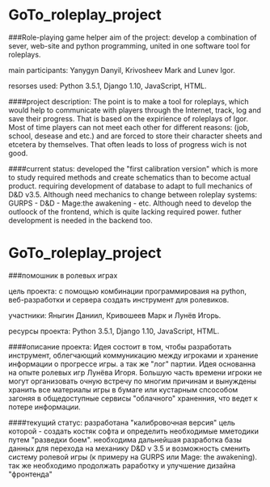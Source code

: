 # GoTo_roleplay_project
###Role-playing game helper
aim of the project: develop a combination of sever, web-site and python programming, united in one software tool for roleplays.

main participants: Yanygyn Danyil, Krivosheev Mark and Lunev Igor.

resorses used: Python 3.5.1, Django 1.10, JavaScript, HTML.

####project description:
   The point is to make a tool for roleplays, which would help to communicate with players through the Internet, track, log and save their progress. That is based on the expirience of roleplays of Igor. Most of time players can not meet each other for different reasons: (job, school, desease and etc.) and are forced to store their character sheets and etcetera by themselves. That often leads to loss of progress wich is not good.
   
####current status:
  developed the "first calibration version" which is more to study required methods and create schematics than to become actual product.
  requiring development of database to adapt to full mechanics of D&D v3.5. Although need mechanics to change between roleplay systems:
  GURPS - D&D - Mage:the awakening - etc.
  Although need to develop the outloock of the frontend, which is quite lacking required power.
  futher development is needed in the backend too.


# GoTo_roleplay_project
###помошник в ролевых играх

цель проекта: с помощью комбинации программироваия на python, веб-разработки и сервера создать инструмент для ролевиков.

участники: Яныгин Даниил, Кривошеев Марк и Лунёв Игорь.

ресурсы проекта: Python 3.5.1, Django 1.10, JavaScript, HTML.

####описание проекта:
  Идея состоит в том, чтобы разработать инструмент, облегчающий коммуникацию между игроками и хранение информации о прогрессе игры. а так
  же "лог" партии. Идея основанна на опыте ролевых игр Лунёва Игоря. Большую часть времени игроки не могут организовать очную встречу по
  многим причинам и вынуждены хранить все материалы игры в бумаге или кустарным спсособом загоняя в общедоступные сервисы "облачного"
  храненния, что ведет к потере информации.
  
####текущий статус:
  разработана "калибровочная версия" цель которой - создать костяк софта и определить необходимые мметодики путем "разведки боем".
  необходима дальнейшая разработка базы данных для перехода на механику D&D v 3.5 и возможность сменить систему ролевой игры (к примеру
  на GURPS или Mage: the awakening).
  так же необходимо продолжать раработку и улучшение дизайна "фронтенда"
